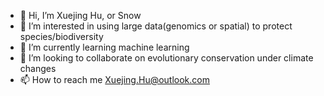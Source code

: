 - 👋 Hi, I’m Xuejing Hu, or Snow
- 👀 I’m interested in using large data(genomics or spatial) to protect species/biodiversity
- 🌱 I’m currently learning machine learning
- 💞️ I’m looking to collaborate on evolutionary conservation under climate changes
- 📫 How to reach me Xuejing.Hu@outlook.com

<!---
Sandandsnow2004/Sandandsnow2004 is a ✨ special ✨ repository because its `README.md` (this file) appears on your GitHub profile.
You can click the Preview link to take a look at your changes.
--->
